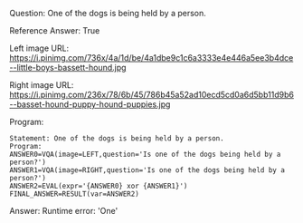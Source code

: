 Question: One of the dogs is being held by a person.

Reference Answer: True

Left image URL: https://i.pinimg.com/736x/4a/1d/be/4a1dbe9c1c6a3333e4e446a5ee3b4dce--little-boys-bassett-hound.jpg

Right image URL: https://i.pinimg.com/236x/78/6b/45/786b45a52ad10ecd5cd0a6d5bb11d9b6--basset-hound-puppy-hound-puppies.jpg

Program:

```
Statement: One of the dogs is being held by a person.
Program:
ANSWER0=VQA(image=LEFT,question='Is one of the dogs being held by a person?')
ANSWER1=VQA(image=RIGHT,question='Is one of the dogs being held by a person?')
ANSWER2=EVAL(expr='{ANSWER0} xor {ANSWER1}')
FINAL_ANSWER=RESULT(var=ANSWER2)
```
Answer: Runtime error: 'One'

